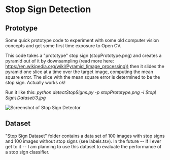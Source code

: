 Stop Sign Detection
=====================
Prototype
-----------
Some quick prototype code to experiment with some old computer vision concepts and get some first time exposure to Open CV.  

This code takes a "prototype" stop sign (stopPrototype.png) and creates a pyramid out of it by downsampling (read more here: https://en.wikipedia.org/wiki/Pyramid_(image_processing)) then it slides the pyramid one slice at a time over the target image, computing the mean square error. The slice with the mean square error is determined to be the stop sign. Actually works ok!

Run it like this: *python detectStopSigns.py -p stopPrototype.png -i Stop\ Sign\ Dataset/3.jpg*

![Screenshot of Stop Sign Detector](https://raw.githubusercontent.com/mbasilyan/Stop-Sign-Detection/master/Screenshot.png)

Dataset
--------
"Stop Sign Dataset" folder contains a data set of 100 images with stop signs and 100 images without stop signs (see labels.tsv). In the future -- If I ever get to it --  I am planning to use this dataset to evaluate the performance of a stop sign classifier.
